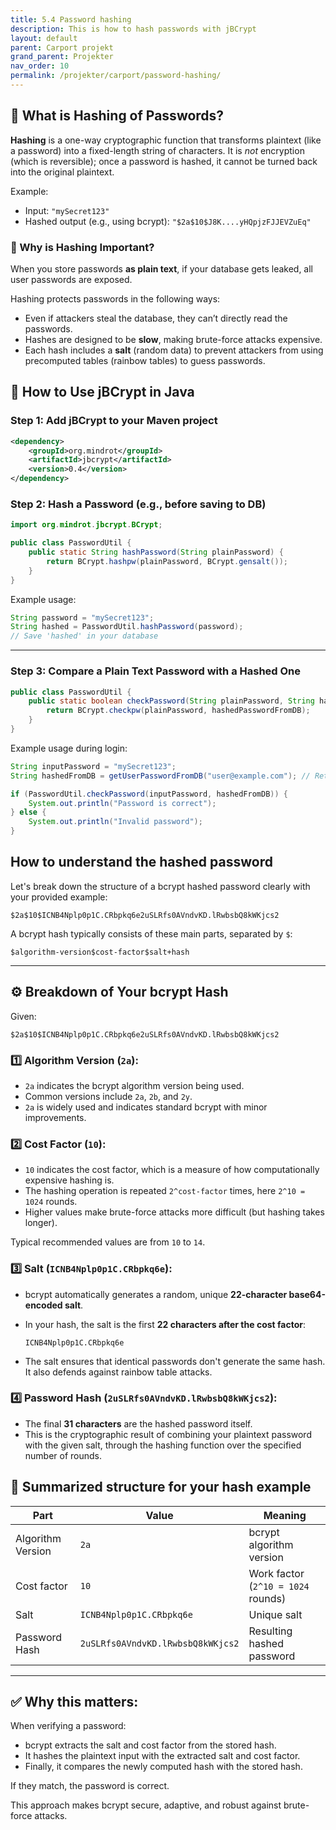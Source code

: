 ```yaml
---
title: 5.4 Password hashing
description: This is how to hash passwords with jBCrypt
layout: default
parent: Carport projekt
grand_parent: Projekter
nav_order: 10
permalink: /projekter/carport/password-hashing/
---
```


## 🔐 What is Hashing of Passwords?

**Hashing** is a one-way cryptographic function that transforms plaintext (like a password) into a fixed-length string of characters. It is *not* encryption (which is reversible); once a password is hashed, it cannot be turned back into the original plaintext.

Example:

- Input: `"mySecret123"`
- Hashed output (e.g., using bcrypt): `"$2a$10$J8K....yHQpjzFJJEVZuEq"`

### 🧠 Why is Hashing Important?

When you store passwords **as plain text**, if your database gets leaked, all user passwords are exposed.

Hashing protects passwords in the following ways:

- Even if attackers steal the database, they can’t directly read the passwords.
- Hashes are designed to be **slow**, making brute-force attacks expensive.
- Each hash includes a **salt** (random data) to prevent attackers from using precomputed tables (rainbow tables) to guess passwords.

## 🔧 How to Use jBCrypt in Java

### Step 1: Add jBCrypt to your Maven project

```xml
<dependency>
    <groupId>org.mindrot</groupId>
    <artifactId>jbcrypt</artifactId>
    <version>0.4</version>
</dependency>
```

### Step 2: Hash a Password (e.g., before saving to DB)

```java
import org.mindrot.jbcrypt.BCrypt;

public class PasswordUtil {
    public static String hashPassword(String plainPassword) {
        return BCrypt.hashpw(plainPassword, BCrypt.gensalt());
    }
}
```

Example usage:

```java
String password = "mySecret123";
String hashed = PasswordUtil.hashPassword(password);
// Save 'hashed' in your database
```

---

### Step 3: Compare a Plain Text Password with a Hashed One

```java
public class PasswordUtil {
    public static boolean checkPassword(String plainPassword, String hashedPasswordFromDB) {
        return BCrypt.checkpw(plainPassword, hashedPasswordFromDB);
    }
}
```

Example usage during login:

```java
String inputPassword = "mySecret123";
String hashedFromDB = getUserPasswordFromDB("user@example.com"); // Retrieve from DB

if (PasswordUtil.checkPassword(inputPassword, hashedFromDB)) {
    System.out.println("Password is correct");
} else {
    System.out.println("Invalid password");
}
```

## How to understand the hashed password

Let's break down the structure of a bcrypt hashed password clearly with your provided example:

```plaintext
$2a$10$ICNB4Nplp0p1C.CRbpkq6e2uSLRfs0AVndvKD.lRwbsbQ8kWKjcs2
```

A bcrypt hash typically consists of these main parts, separated by `$`:

```plaintext
$algorithm-version$cost-factor$salt+hash
```

---

## ⚙️ Breakdown of Your bcrypt Hash

Given:

```plaintext
$2a$10$ICNB4Nplp0p1C.CRbpkq6e2uSLRfs0AVndvKD.lRwbsbQ8kWKjcs2
```

### 1️⃣ **Algorithm Version (`2a`):**

- `2a` indicates the bcrypt algorithm version being used.
- Common versions include `2a`, `2b`, and `2y`.
- `2a` is widely used and indicates standard bcrypt with minor improvements.

### 2️⃣ **Cost Factor (`10`):**

- `10` indicates the cost factor, which is a measure of how computationally expensive hashing is.
- The hashing operation is repeated `2^cost-factor` times, here `2^10 = 1024` rounds.
- Higher values make brute-force attacks more difficult (but hashing takes longer).

Typical recommended values are from `10` to `14`.

### 3️⃣ **Salt (`ICNB4Nplp0p1C.CRbpkq6e`):**

- bcrypt automatically generates a random, unique **22-character base64-encoded salt**.
- In your hash, the salt is the first **22 characters after the cost factor**:  

  ```plaintext
  ICNB4Nplp0p1C.CRbpkq6e
  ```

- The salt ensures that identical passwords don't generate the same hash. It also defends against rainbow table attacks.

### 4️⃣ **Password Hash (`2uSLRfs0AVndvKD.lRwbsbQ8kWKjcs2`):**

- The final **31 characters** are the hashed password itself.
- This is the cryptographic result of combining your plaintext password with the given salt, through the hashing function over the specified number of rounds.

## 📌 Summarized structure for your hash example

| Part                  | Value                                    | Meaning                               |
| --------------------- | ---------------------------------------- | ------------------------------------- |
| Algorithm Version     | `2a`                                     | bcrypt algorithm version              |
| Cost factor           | `10`                                     | Work factor (`2^10 = 1024` rounds)    |
| Salt                  | `ICNB4Nplp0p1C.CRbpkq6e`                 | Unique salt                           |
| Password Hash         | `2uSLRfs0AVndvKD.lRwbsbQ8kWKjcs2`        | Resulting hashed password             |

---

## ✅ **Why this matters:**

When verifying a password:

- bcrypt extracts the salt and cost factor from the stored hash.
- It hashes the plaintext input with the extracted salt and cost factor.
- Finally, it compares the newly computed hash with the stored hash.

If they match, the password is correct.

This approach makes bcrypt secure, adaptive, and robust against brute-force attacks.
